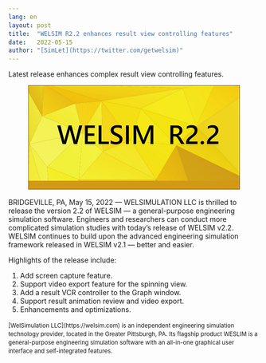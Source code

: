 ```yaml
---
lang: en
layout: post
title:  "WELSIM R2.2 enhances result view controlling features"
date:   2022-05-15
author: "[SimLet](https://twitter.com/getwelsim)"
---
```


Latest release enhances complex result view controlling features.

<p align="center">
  <img src="\assets\blog\welsim_splash_r22.png" alt="welsim_r22" />
</p>

BRIDGEVILLE, PA, May 15, 2022 — WELSIMULATION LLC is thrilled to release the version 2.2 of WELSIM — a general-purpose engineering simulation software. Engineers and researchers can conduct more complicated simulation studies with today’s release of WELSIM v2.2. WELSIM continues to build upon the advanced engineering simulation framework released in WELSIM v2.1 — better and easier.

Highlights of the release include:

1. Add screen capture feature.
2. Support video export feature for the spinning view.
3. Add a result VCR controller to the Graph window.
4. Support result animation review and video export.
5. Enhancements and optimizations.


<small>
[WelSimulation LLC](https://welsim.com) is an independent engineering simulation technology provider, located in the Greater Pittsburgh, PA. Its flagship product WESLIM is a general-purpose engineering simulation software with an all-in-one graphical user interface and self-integrated features.
</small>
